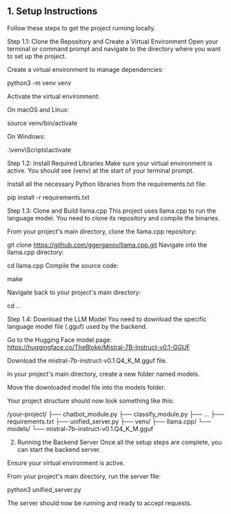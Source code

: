 ## 1. Setup Instructions
   
Follow these steps to get the project running locally.

Step 1.1: Clone the Repository and Create a Virtual Environment
Open your terminal or command prompt and navigate to the directory where you want to set up the project.

Create a virtual environment to manage dependencies:

python3 -m venv venv

Activate the virtual environment:

On macOS and Linux:

source venv/bin/activate

On Windows:

.\venv\Scripts\activate

Step 1.2: Install Required Libraries
Make sure your virtual environment is active. You should see (venv) at the start of your terminal prompt.

Install all the necessary Python libraries from the requirements.txt file:

pip install -r requirements.txt

Step 1.3: Clone and Build llama.cpp
This project uses llama.cpp to run the language model. You need to clone its repository and compile the binaries.

From your project's main directory, clone the llama.cpp repository:

git clone https://github.com/ggerganov/llama.cpp.git
Navigate into the llama.cpp directory:

cd llama.cpp
Compile the source code:

make

Navigate back to your project's main directory:

cd ..

Step 1.4: Download the LLM Model
You need to download the specific language model file (.gguf) used by the backend.

Go to the Hugging Face model page:
https://huggingface.co/TheBloke/Mistral-7B-Instruct-v0.1-GGUF

Download the mistral-7b-instruct-v0.1.Q4_K_M.gguf file.

In your project's main directory, create a new folder named models.

Move the downloaded model file into the models folder.

Your project structure should now look something like this:

/your-project/
├── chatbot_module.py
├── classify_module.py
├── ...
├── requirements.txt
├── unified_server.py
├── venv/
├── llama.cpp/
└── models/
    └── mistral-7b-instruct-v0.1.Q4_K_M.gguf
    
2. Running the Backend Server
Once all the setup steps are complete, you can start the backend server.

Ensure your virtual environment is active.

From your project's main directory, run the server file:

python3 unified_server.py

The server should now be running and ready to accept requests.
